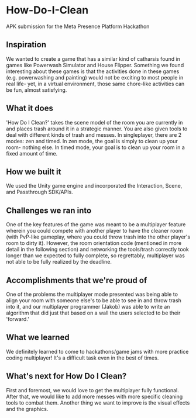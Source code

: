 # How-Do-I-Clean
APK submission for the Meta Presence Platform Hackathon

## Inspiration
We wanted to create a game that has a similar kind of catharsis found in games like Powerwash Simulator and House Flipper. Something we found interesting about these games is that the activities done in these games (e.g. powerwashing and painting) would not be exciting to most people in real life- yet, in a virtual environment, those same chore-like activities can be fun, almost satisfying.

## What it does
'How Do I Clean?' takes the scene model of the room you are currently in and places trash around it in a strategic manner. You are also given tools to deal with different kinds of trash and messes. In singleplayer, there are 2 modes: zen and timed. In zen mode, the goal is simply to clean up your room- nothing else. In timed mode, your goal is to clean up your room in a fixed amount of time.

## How we built it
We used the Unity game engine and incorporated the Interaction, Scene, and Passthrough SDK/APIs.

## Challenges we ran into
One of the key features of the game was meant to be a multiplayer feature wherein you could compete with another player to have the cleaner room (with PvP-like gameplay, where you could throw trash into the other player's room to dirty it). However, the room orientation code (mentioned in more detail in the following section) and networking the tools/trash correctly took longer than we expected to fully complete, so regrettably, multiplayer was not able to be fully realized by the deadline.

## Accomplishments that we're proud of
One of the problems the multiplayer mode presented was being able to align your room with someone else's to be able to see in and throw trash into it, and our multiplayer programmer (Jakob) was able to write an algorithm that did just that based on a wall the users selected to be their 'forward.'

## What we learned
We definitely learned to come to hackathons/game jams with more practice coding multiplayer! It's a difficult task even in the best of times.

## What's next for How Do I Clean?
First and foremost, we would love to get the multiplayer fully functional. After that, we would like to add more messes with more specific cleaning tools to combat them. Another thing we want to improve is the visual effects and the graphics.
